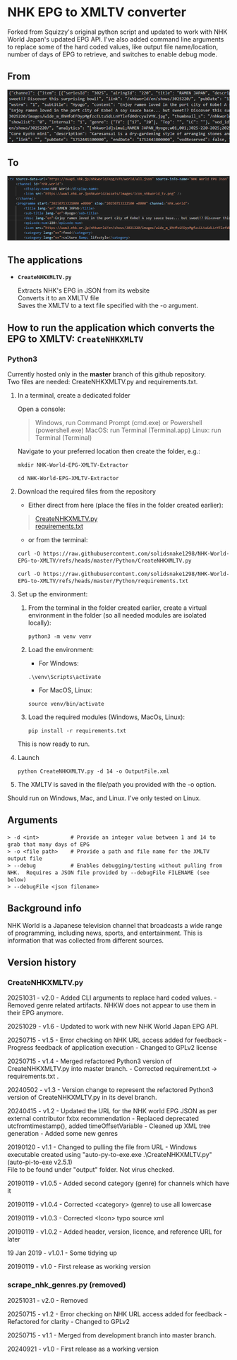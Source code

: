 # NHK EPG to XMLTV converter

Forked from Squizzy's original python script and updated to work with NHK World Japan's updated EPG API.
I've also added command line arguments to replace some of the hard coded values, like output file name/location,
number of days of EPG to retrieve, and switches to enable debug mode.

## From

![NHK JSON](./assets/nhk_json.png)

## To

![NHK XMLTV](./assets/nhk_xmltv.png)
  
## The applications

- __`CreateNHKXMLTV.py`__

    Extracts NHK's EPG in JSON from its website  
    Converts it to an XMLTV file  
    Saves the XMLTV to a text file specified with the -o argument.

## How to run the application which converts the EPG to XMLTV: `CreateNHKXMLTV`

### Python3

Currently hosted only in the __master__ branch of this github repository.  
Two files are needed: CreateNHKXMLTV.py and requirements.txt.

1. In a terminal, create a dedicated folder

    Open a console:

    > Windows, run Command Prompt (cmd.exe) or Powershell (powershell.exe)
    > MacOS: run Terminal (Terminal.app)
    > Linux: run Terminal (Terminal)

    Navigate to your preferred location then create the folder, e.g.:

    ```shell
    mkdir NHK-World-EPG-XMLTV-Extractor
    ```  

    ```shell
    cd NHK-World-EPG-XMLTV-Extractor
    ```

2. Download the required files from the repository

    - Either direct from here (place the files in the folder created earlier):
    > [CreateNHKXMLTV.py](https://github.com/solidsnake1298/NHK-World-EPG-to-XMLTV/blob/master/Python/CreateNHKXMLTV.py)  
    > [requirements.txt](https://github.com/solidsnake1298/NHK-World-EPG-to-XMLTV/blob/master/Python/requirements.txt)

    - or from the terminal:  

    ```shell
    curl -O https://raw.githubusercontent.com/solidsnake1298/NHK-World-EPG-to-XMLTV/refs/heads/master/Python/CreateNHKXMLTV.py
    ```

    ```shell
    curl -O https://raw.githubusercontent.com/solidsnake1298/NHK-World-EPG-to-XMLTV/refs/heads/master/Python/requirements.txt
    ```

3. Set up the environment:

    1. From the terminal in the folder created earlier, create a virtual environment in the folder (so all needed modules are isolated locally):

        ```shell
        python3 -m venv venv
        ```

    2. Load the environment:

        - For Windows:

        ```shell
        .\venv\Scripts\activate
        ```

        - For MacOS, Linux:

        ```shell
        source venv/bin/activate
        ```

    3. Load the required modules (Windows, MacOs, Linux):

        ```shell
        pip install -r requirements.txt
        ```

    This is now ready to run.

4. Launch

    ```shell
    python CreateNHKXMLTV.py -d 14 -o OutputFile.xml
    ```

5. The XMLTV is saved in the file/path you provided with the -o option.

Should run on Windows, Mac, and Linux.  I've only tested on Linux.

## Arguments

    > -d <int>          # Provide an integer value between 1 and 14 to grab that many days of EPG
    > -o <file path>    # Provide a path and file name for the XMLTV output file
    > --debug           # Enables debugging/testing without pulling from NHK.  Requires a JSON file provided by --debugFile FILENAME (see below)
    > --debugFile <json filename>

## Background info

NHK World is a Japanese television channel that broadcasts a wide range of programming, including news, sports, and entertainment.
This is information that was collected from different sources.

## Version history

### CreateNHKXMLTV.py

20251031 - v2.0
    - Added CLI arguments to replace hard coded values.
    - Removed genre related artifacts.  NHKW does not appear to use them in their EPG anymore.

20251029 - v1.6
    - Updated to work with new NHK World Japan EPG API.

20250715 - v1.5
    - Error checking on NHK URL access added for feedback
    - Progress feedback of application execution
    - Changed to GPLv2 license

20250715 - v1.4
    - Merged refactored Python3 version of CreateNHKXMLTV.py into master branch.
    - Corrected requirement.txt -> requirements.txt .

20240502 - v1.3
    - Version change to represent the refactored Python3 version of CreateNHKXMLTV.py in its devel branch.

20240415 - v1.2
    - Updated the URL for the NHK world EPG JSON as per external contributor fxbx recommendation
    - Replaced deprecated utcfromtimestamp(), added timeOffsetVariable
    - Cleaned up XML tree generation
    - Added some new genres

20190120 - v1.1
    - Changed to pulling the file from URL
    - Windows executable created using "auto-py-to-exe.exe .\CreateNHKXMLTV.py" (auto-pi-to-exe v2.5.1)\
      File to be found under "output" folder. Not virus checked.

20190119 - v1.0.5
    - Added second category (genre) for channels which have it

20190119 - v1.0.4
    - Corrected \<category\> (genre) to use all lowercase

20190119 - v1.0.3
    - Corrected \<Icon\> typo source xml

20190119 - v1.0.2
    - Added header, version, licence, and reference URL for later

19 Jan 2019 - v1.0.1
    - Some tidying up

20190119 - v1.0
    - First release as working version

### scrape_nhk_genres.py  (removed)

20251031 - v2.0
    - Removed

20250715 - v1.2
    - Error checking on NHK URL access added for feedback
    - Refactored for clarity
    - Changed to GPLv2

20250715 - v1.1
    - Merged from development branch into master branch.

20240921 - v1.0
    - First release as a working version
